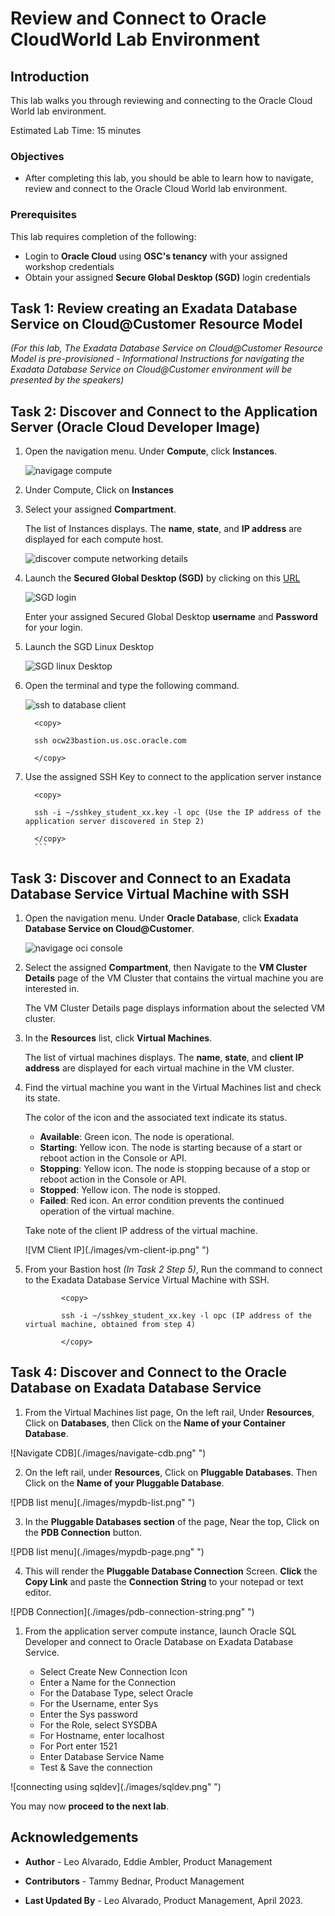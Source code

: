 


# Review and Connect to Oracle CloudWorld Lab Environment


## Introduction

This lab walks you through reviewing and connecting to the Oracle Cloud World lab environment.

Estimated Lab Time: 15 minutes

<!-- Watch the video below for a quick walk-through of the lab.
[Create an Exadata Database Service on Cloud@Customer Infrastructure](youtube:DCrivNA5bs8)
-->
### Objectives

-   After completing this lab, you should be able to learn how to navigate, review and connect to the Oracle Cloud World lab environment.

### Prerequisites

This lab requires completion of the following:

* Login to **Oracle Cloud** using **OSC's tenancy** with your assigned workshop credentials
* Obtain your assigned **Secure Global Desktop (SGD)** login credentials




## Task 1: Review creating an Exadata Database Service on Cloud@Customer Resource Model

  *(For this lab, The Exadata Database Service on Cloud@Customer Resource Model is pre-provisioned - Informational Instructions for navigating the Exadata Database Service on Cloud@Customer environment will be presented by the speakers)*

## Task 2: Discover and Connect to the Application Server (Oracle Cloud Developer Image)

1. Open the navigation menu. Under **Compute**, click **Instances**.
   
   ![navigage compute](./images/navigate-compute.png " ")

2. Under Compute, Click on **Instances** 
   
3. Select your assigned **Compartment**.
   
   The list of Instances displays. The **name**, **state**, and **IP address** are displayed for each compute host.

   ![discover compute networking details](./images/discover-app-server.png " ")
   
4. Launch the **Secured Global Desktop (SGD)** by clicking on this [URL](https://sgdsca.osc.oracle.com/sgd/thin.jsp?clientmode=installed) 
   
   ![SGD login](./images/sgd-login.png " ")
   
   Enter your assigned Secured Global Desktop **username** and **Password** for your login.

5. Launch the SGD Linux Desktop
   
   ![SGD linux Desktop](./images/sgd-linux-desktop.png " ")

6. Open the terminal and type the following command. 
   
   ![ssh to database client](./images/ssh-app-tool.png " ")
    
      ```
        <copy>

        ssh ocw23bastion.us.osc.oracle.com 

        </copy>
      ```     

7. Use the assigned SSH Key to connect to the application server instance
   
      ```
        <copy>

        ssh -i ~/sshkey_student_xx.key -l opc (Use the IP address of the application server discovered in Step 2)

        </copy>
        ```
## Task 3: Discover and Connect to an Exadata Database Service Virtual Machine with SSH 

1. Open the navigation menu. Under **Oracle Database**, click **Exadata Database Service on Cloud@Customer**.
   
   ![navigage oci console](./images/navigateocimenu.png " ")

2. Select the assigned **Compartment**, then Navigate to the **VM Cluster Details** page of the VM Cluster that contains the virtual machine you are interested in.

    The VM Cluster Details page displays information about the selected VM cluster.

3. In the **Resources** list, click **Virtual Machines**.

    The list of virtual machines displays. The **name**, **state**, and **client IP address** are displayed for each virtual machine in the VM cluster.

4. Find the virtual machine you want in the Virtual Machines list and check its state.

    The color of the icon and the associated text indicate its status.

      * **Available**: Green icon. The node is operational.
      * **Starting**: Yellow icon. The node is starting because of a start or reboot action in the Console or API.
      * **Stopping**: Yellow icon. The node is stopping because of a stop or reboot action in the Console or API.
      * **Stopped**: Yellow icon. The node is stopped.
      * **Failed**: Red icon. An error condition prevents the continued operation of the virtual machine.

    Take note of the client IP address of the virtual machine.

    ![VM Client IP](./images/vm-client-ip.png" ")

5. From your Bastion host *(In Task 2 Step 5)*, Run the command to connect to the Exadata Database Service Virtual Machine with SSH.

      ```
              <copy>

              ssh -i ~/sshkey_student_xx.key -l opc (IP address of the virtual machine, obtained from step 4)

              </copy>
      ```
       

## Task 4: Discover and Connect to the Oracle Database on Exadata Database Service

1. From the Virtual Machines list page, On the left rail, Under **Resources**, Click on **Databases**, then Click on the **Name of your Container Database**. 

  ![Navigate CDB](./images/navigate-cdb.png" ")

2. On the left rail, under **Resources**, Click on **Pluggable Databases**. Then Click on the **Name of your Pluggable Database**.

  ![PDB list menu](./images/mypdb-list.png" ")

3. In the **Pluggable Databases section** of the page, Near the top, Click on the **PDB Connection** button.

  ![PDB list menu](./images/mypdb-page.png" ")

4. This will render the **Pluggable Database Connection** Screen. **Click** the **Copy  Link** and paste the **Connection String** to your notepad or text editor.

  ![PDB Connection](./images/pdb-connection-string.png" ")

1. From the application server compute instance, launch Oracle SQL Developer and connect to Oracle Database on Exadata Database Service.

      * Select Create New Connection Icon
      * Enter a Name for the Connection
      * For the Database Type, select Oracle
      * For the Username, enter Sys
      * Enter the Sys password
      * For the Role, select SYSDBA
      * For Hostname, enter localhost
      * For Port enter 1521
      * Enter Database Service Name
      * Test & Save the connection

  ![connecting using sqldev](./images/sqldev.png" ")


You may now **proceed to the next lab**.

<!--
## Learn More

* Click [here](https://docs.oracle.com/en/engineered-systems/exadata-cloud-at-customer/ecccm/ecc-provisioning.html#GUID-4CB5B5E1-E853-4CA2-B43D-54CD18A8F28A) to learn more about Creating Infrastructure resource for Exadata Database Service on Cloud@Customer.

-->
## Acknowledgements

* **Author** - Leo Alvarado, Eddie Ambler, Product Management

* **Contributors** - Tammy Bednar, Product Management

* **Last Updated By** - Leo Alvarado, Product Management, April 2023.
